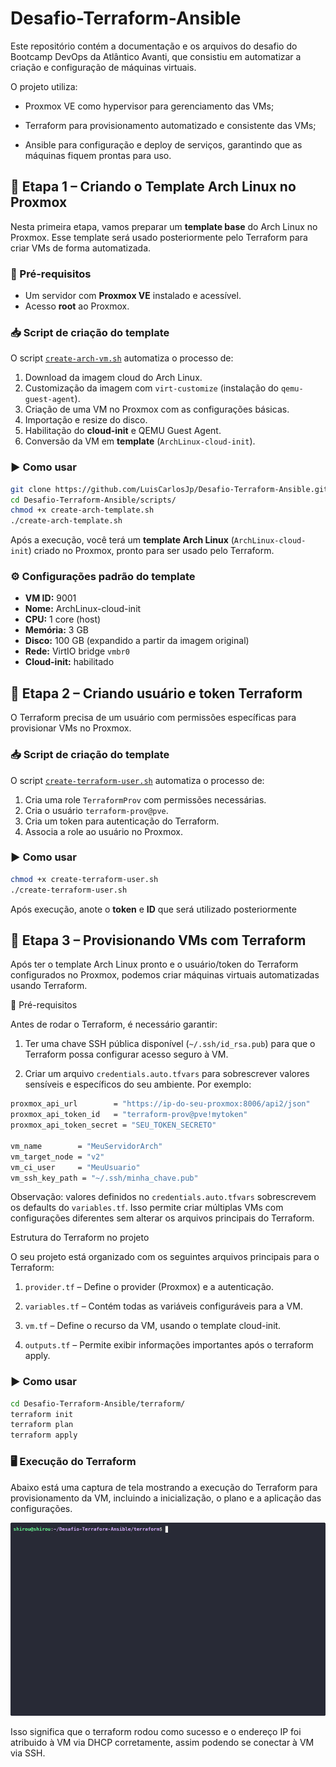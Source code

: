 # Desafio-Terraform-Ansible

Este repositório contém a documentação e os arquivos do desafio do Bootcamp DevOps da Atlântico Avanti, que consistiu em automatizar a criação e configuração de máquinas virtuais.

O projeto utiliza:

- Proxmox VE como hypervisor para gerenciamento das VMs;

- Terraform para provisionamento automatizado e consistente das VMs;

- Ansible para configuração e deploy de serviços, garantindo que as máquinas fiquem prontas para uso.


## 📌 Etapa 1 – Criando o Template Arch Linux no Proxmox

Nesta primeira etapa, vamos preparar um **template base** do Arch Linux no Proxmox. Esse template será usado posteriormente pelo Terraform para criar VMs de forma automatizada.

### 🔧 Pré-requisitos

- Um servidor com **Proxmox VE** instalado e acessível.  
- Acesso **root** ao Proxmox.  


### 📥 Script de criação do template

O script [`create-arch-vm.sh`](./scripts/create-arch-template.sh) automatiza o processo de:

1. Download da imagem cloud do Arch Linux.
2. Customização da imagem com `virt-customize` (instalação do `qemu-guest-agent`).
3. Criação de uma VM no Proxmox com as configurações básicas.
4. Importação e resize do disco.
5. Habilitação do **cloud-init** e QEMU Guest Agent.
6. Conversão da VM em **template** (`ArchLinux-cloud-init`).

### ▶️ Como usar

```bash
git clone https://github.com/LuisCarlosJp/Desafio-Terraform-Ansible.git
cd Desafio-Terraform-Ansible/scripts/
chmod +x create-arch-template.sh
./create-arch-template.sh
```


Após a execução, você terá um **template Arch Linux** (`ArchLinux-cloud-init`) criado no Proxmox, pronto para ser usado pelo Terraform.

### ⚙️ Configurações padrão do template

- **VM ID:** 9001  
- **Nome:** ArchLinux-cloud-init  
- **CPU:** 1 core (host)  
- **Memória:** 3 GB  
- **Disco:** 100 GB (expandido a partir da imagem original)  
- **Rede:** VirtIO bridge `vmbr0`  
- **Cloud-init:** habilitado

## 📌 Etapa 2 – Criando usuário e token Terraform

O Terraform precisa de um usuário com permissões específicas para provisionar VMs no Proxmox.

### 📥 Script de criação do template

O script [`create-terraform-user.sh`](./scripts/create-terraform-user.sh) automatiza o processo de:

1. Cria uma role `TerraformProv` com permissões necessárias.
2. Cria o usuário `terraform-prov@pve`.
3. Cria um token para autenticação do Terraform.
4. Associa a role ao usuário no Proxmox.


### ▶️ Como usar

```bash
chmod +x create-terraform-user.sh
./create-terraform-user.sh
```
Após execução, anote o **token** e **ID** que será utilizado posteriormente

## 📌 Etapa 3 – Provisionando VMs com Terraform

Após ter o template Arch Linux pronto e o usuário/token do Terraform configurados no Proxmox, podemos criar máquinas virtuais automatizadas usando Terraform.

🔧 Pré-requisitos

Antes de rodar o Terraform, é necessário garantir:

1. Ter uma chave SSH pública disponível (`~/.ssh/id_rsa.pub`) para que o Terraform possa configurar acesso seguro à VM.

2. Criar um arquivo `credentials.auto.tfvars` para sobrescrever valores sensíveis e específicos do seu ambiente. Por exemplo:

```bash
proxmox_api_url        = "https://ip-do-seu-proxmox:8006/api2/json"
proxmox_api_token_id   = "terraform-prov@pve!mytoken"
proxmox_api_token_secret = "SEU_TOKEN_SECRETO"

vm_name        = "MeuServidorArch"
vm_target_node = "v2"
vm_ci_user     = "MeuUsuario"
vm_ssh_key_path = "~/.ssh/minha_chave.pub"
```
Observação: valores definidos no `credentials.auto.tfvars` sobrescrevem os defaults do `variables.tf`. Isso permite criar múltiplas VMs com configurações diferentes sem alterar os arquivos principais do Terraform.

Estrutura do Terraform no projeto

O seu projeto está organizado com os seguintes arquivos principais para o Terraform:

1. `provider.tf` – Define o provider (Proxmox) e a autenticação.

2. `variables.tf` – Contém todas as variáveis configuráveis para a VM.

3. `vm.tf` – Define o recurso da VM, usando o template cloud-init.

4. `outputs.tf` – Permite exibir informações importantes após o terraform apply.

### ▶️ Como usar

```bash
cd Desafio-Terraform-Ansible/terraform/
terraform init
terraform plan
terraform apply
```

### 🖥️ Execução do Terraform

Abaixo está uma captura de tela mostrando a execução do Terraform para provisionamento da VM, incluindo a inicialização, o plano e a aplicação das configurações.

![Execução do Terraform](./assets/terraform.gif)

Isso significa que o terraform rodou como sucesso e o endereço IP foi atribuido  à VM via DHCP corretamente, assim podendo se conectar à VM via SSH.
